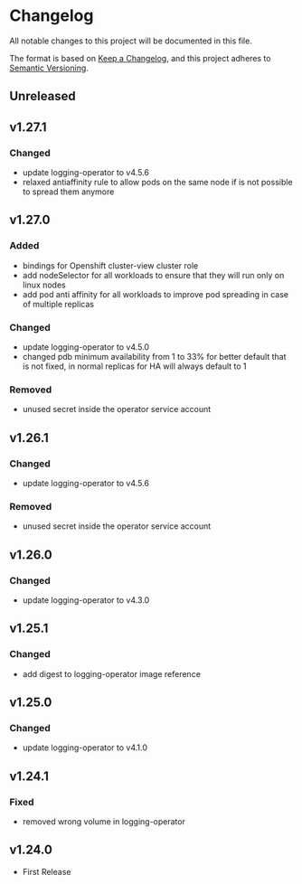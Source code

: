 # Changelog

All notable changes to this project will be documented in this file.

The format is based on [Keep a Changelog](https://keepachangelog.com/en/1.0.0/),
and this project adheres to [Semantic Versioning](https://semver.org/spec/v2.0.0.html).

## Unreleased

## v1.27.1

### Changed

- update logging-operator to v4.5.6
- relaxed antiaffinity rule to allow pods on the same node if is not possible to spread them anymore

## v1.27.0

### Added

- bindings for Openshift cluster-view cluster role
- add nodeSelector for all workloads to ensure that they will run only on linux nodes
- add pod anti affinity for all workloads to improve pod spreading in case of multiple replicas

### Changed

- update logging-operator to v4.5.0
- changed pdb minimum availability from 1 to 33% for better default that is not fixed, in normal replicas for HA will
	always default to 1

### Removed

- unused secret inside the operator service account

## v1.26.1

### Changed

- update logging-operator to v4.5.6

### Removed

- unused secret inside the operator service account

## v1.26.0

### Changed

- update logging-operator to v4.3.0

## v1.25.1

### Changed

- add digest to logging-operator image reference

## v1.25.0

### Changed

- update logging-operator to v4.1.0

## v1.24.1

### Fixed

- removed wrong volume in logging-operator

## v1.24.0

- First Release

